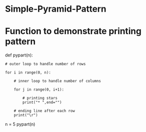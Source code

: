 # Simple-Pyramid-Pattern

# Function to demonstrate printing pattern 
def pypart(n): 
	
	# outer loop to handle number of rows 

	for i in range(0, n): 
	
		# inner loop to handle number of columns 
		
		for j in range(0, i+1): 
		
			# printing stars 
			print("* ",end="") 
	
		# ending line after each row 
		print("\r") 


n = 5
pypart(n) 

